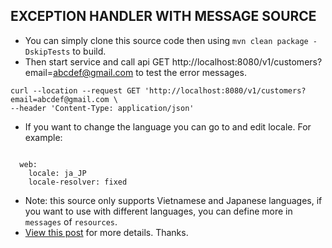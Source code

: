 ## EXCEPTION HANDLER WITH MESSAGE SOURCE

- You can simply clone this source code then using `mvn clean package -DskipTests` to build.
- Then start service and call api GET http://localhost:8080/v1/customers?email=abcdef@gmail.com to test the error messages.

```
curl --location --request GET 'http://localhost:8080/v1/customers?email=abcdef@gmail.com \
--header 'Content-Type: application/json'

```

- If you want to change the language you can go to and edit locale. For example: 

```.properties

  web:
    locale: ja_JP
    locale-resolver: fixed

```

- Note: this source only supports Vietnamese and Japanese languages, if you want to use with different languages, you can define more in `messages` of `resources`.
- [View this post](https://minhducnguyen189.github.io/java/2021/11/28/java-springboot-exception-handler-message-source.html) for more details. Thanks.